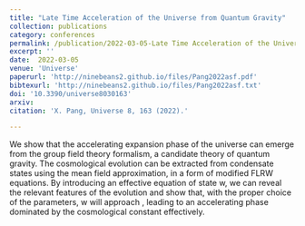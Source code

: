 ```yaml
---  
title: "Late Time Acceleration of the Universe from Quantum Gravity"
collection: publications
category: conferences
permalink: /publication/2022-03-05-Late Time Acceleration of the Universe from Quantum Gravity
excerpt: ''
date:  2022-03-05
venue: 'Universe'
paperurl: 'http://ninebeans2.github.io/files/Pang2022asf.pdf'
bibtexurl: 'http://ninebeans2.github.io/files/Pang2022asf.txt'
doi: '10.3390/universe8030163'
arxiv: 
citation: 'X. Pang, Universe 8, 163 (2022).'

---  
```


We show that the accelerating expansion phase of the universe can emerge from the group field theory formalism, a candidate theory of quantum gravity. The cosmological evolution can be extracted from condensate states using the mean field approximation, in a form of modified FLRW equations. By introducing an effective equation of state w, we can reveal the relevant features of the evolution and show that, with the proper choice of the parameters, w will approach , leading to an accelerating phase dominated by the cosmological constant effectively.

